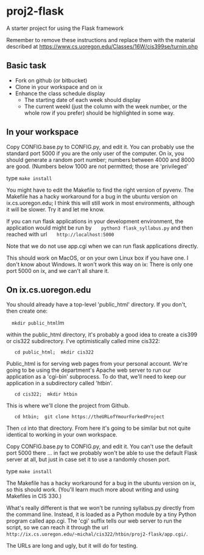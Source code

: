 # proj2-flask
A starter project for using the Flask framework

Remember to remove these instructions and replace them with the 
material described at 
   https://www.cs.uoregon.edu/Classes/16W/cis399se/turnin.php

## Basic task

* Fork on github (or bitbucket)
* Clone in your workspace and on ix
* Enhance the class schedule display
  * The starting date of each week should display
  * The current weekl (just the column with the week number, or the
    whole row if you prefer) should be highlighted in some way. 

## In your workspace

Copy CONFIG.base.py to CONFIG.py, and edit it. You can probably use
the standard port 5000 if you are the only user of the computer. 
On ix, you should generate a random port number; numbers between 
4000 and 8000 are good.  (Numbers below 1000 are not permitted; 
those are 'privileged' 

type `make install`

You might have to edit the Makefile to find the right version of
pyvenv.  The Makefile has a hacky workaround for a bug in the ubuntu
version on ix.cs.uoregon.edu; I think this will still work in most
environments, although it will be slower.  Try it and let me know. 

If you can run flask applications in your development environment, the
application would might be run by
`   python3 flask_syllabus.py`
and then reached with url
`   http://localhost:5000`

Note that we do not use app.cgi when we can run flask applications
directly. 

This should work on MacOS, or on your own Linux box if you have one. I
don't know about Windows.  It won't work this way on ix: 
There is only one port 5000 on ix, and we can't
all share it.

## On ix.cs.uoregon.edu

You should already have a top-level 'public_html' directory.  If you 
don't, then create one: 

`  mkdir public_html`lm

within the public_html directory, it's probably a good idea to create a cis399
or cis322 subdirectory.  I've optimistically called mine cis322: 

`   cd public_html;  mkdir cis322`

Public_html is for serving web pages from your personal account.  We're going to be using the department's Apache web server to run our application as a 'cgi-bin' subprocess.  To do that, we'll need to keep our application in a subdirectory called 'htbin'.  

`   cd cis322;  mkdir htbin`

This is where we'll clone the project from Github.  

`   cd htbin;  git clone https://theURLofYmourForkedProject`

Then `cd` into that directory.  From here it's going to be similar but 
not quite identical to working in your own workspace. 

Copy CONFIG.base.py to CONFIG.py, and edit it. You can't use the default
port 5000 there ... in fact we probably won't be able to use the default 
Flask server at all, but just in case set it to use a randomly chosen port.

type `make install`

 The Makefile has a hacky workaround for a bug in the ubuntu
version on ix, so this should work.   (You'll learn much more about writing and 
using Makefiles in CIS 330.) 

What's really different is that we won't be running syllabus.py directly from the command line.  Instead, it is loaded as a Python module by a tiny Python program called app.cgi.  The 'cgi' suffix tells our web server to run the script, so we can reach it through the url `http://ix.cs.uoregon.edu/~michal/cis322/htbin/proj2-flask/app.cgi/`.  

The URLs are long and ugly, but it will do for testing. 

